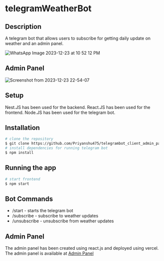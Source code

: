 # telegramWeatherBot

## Description

A telegram bot that allows users to subscribe for getting daily update on weather and an admin panel.

![WhatsApp Image 2023-12-23 at 10 52 12 PM](https://github.com/Priyanshu475/telegrambot_client_admin_panel/assets/96469123/fa598a64-3645-47bd-86ba-2c5add86ef48)

## Admin Panel

![Screenshot from 2023-12-23 22-54-07](https://github.com/Priyanshu475/telegrambot_client_admin_panel/assets/96469123/f813c579-a2e4-430d-833f-de8cdcf4bc8e)



## Setup

Nest.JS has been used for the backend.
React.JS has been used for the frontend.
Node.JS has been used for the telegram bot.


## Installation
```bash
# clone the repository
$ git clone https://github.com/Priyanshu475/telegrambot_client_admin_panel.git
# install dependencies for running telegram bot
$ npm install
```

## Running the app

```bash
# start frontend
$ npm start
```


## Bot Commands

- /start - starts the telegram bot 
- /subscribe - subscribe to weather updates
- /unsubscribe - unsubscribe from weather updates


## Admin Panel 

The admin panel has been created using react.js and deployed using vercel.
The admin panel is available at [Admin Panel](https://telegrambot-client.vercel.app/)

